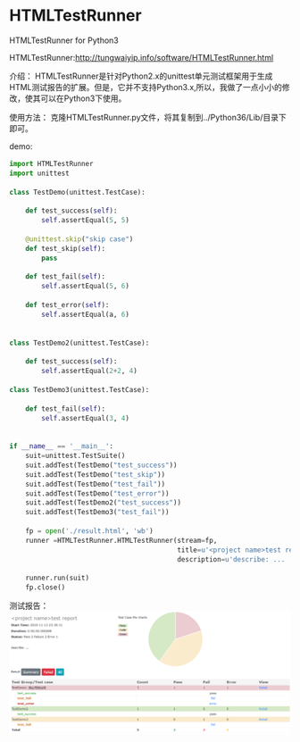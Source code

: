 # HTMLTestRunner

HTMLTestRunner for Python3

HTMLTestRunner:http://tungwaiyip.info/software/HTMLTestRunner.html

介绍：
  HTMLTestRunner是针对Python2.x的unittest单元测试框架用于生成HTML测试报告的扩展。但是，它并不支持Python3.x,所以，我做了一点小小的修改，使其可以在Python3下使用。


使用方法：
  克隆HTMLTestRunner.py文件，将其复制到../Python36/Lib/目录下即可。

demo:
```python
import HTMLTestRunner
import unittest

class TestDemo(unittest.TestCase):

    def test_success(self):
        self.assertEqual(5, 5)

    @unittest.skip("skip case")
    def test_skip(self):
        pass

    def test_fail(self):
        self.assertEqual(5, 6)

    def test_error(self):
        self.assertEqual(a, 6)


class TestDemo2(unittest.TestCase):

    def test_success(self):
        self.assertEqual(2+2, 4)

class TestDemo3(unittest.TestCase):

    def test_fail(self):
        self.assertEqual(3, 4)


if __name__ == '__main__':
    suit=unittest.TestSuite()
    suit.addTest(TestDemo("test_success"))
    suit.addTest(TestDemo("test_skip"))
    suit.addTest(TestDemo("test_fail"))
    suit.addTest(TestDemo("test_error"))
    suit.addTest(TestDemo2("test_success"))
    suit.addTest(TestDemo3("test_fail"))

    fp = open('./result.html', 'wb')
    runner =HTMLTestRunner.HTMLTestRunner(stream=fp,
                                          title=u'<project name>test report',
                                          description=u'describe: ... ')

    runner.run(suit)
    fp.close()
```

测试报告：
![](./test_report.png)
